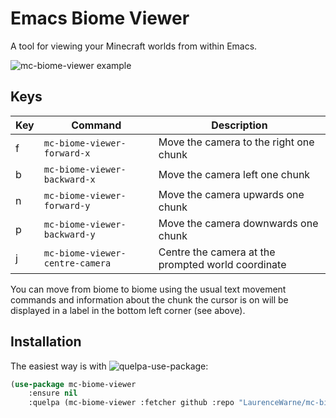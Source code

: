 # Emacs Biome Viewer

A tool for viewing your Minecraft worlds from within Emacs.

![mc-biome-viewer example](https://user-images.githubusercontent.com/17688577/76894381-f21ac080-6885-11ea-8268-0d4f4cd329df.png)

## Keys

| Key | Command                             | Description                                        |
|-----|-------------------------------------|----------------------------------------------------|
| f   | ```mc-biome-viewer-forward-x```     | Move the camera to the right one chunk             |
| b   | ```mc-biome-viewer-backward-x```    | Move the camera left one chunk                     |
| n   | ```mc-biome-viewer-forward-y```     | Move the camera upwards one chunk                  |
| p   | ```mc-biome-viewer-backward-y```    | Move the camera downwards one chunk                |
| j   | ```mc-biome-viewer-centre-camera``` | Centre the camera at the prompted world coordinate |

You can move from biome to biome using the usual text movement commands and information about the chunk the cursor is on will be displayed in a label in the bottom left corner (see above).

## Installation

The easiest way is with ![quelpa-use-package](https://github.com/quelpa/quelpa-use-package):

```lisp
(use-package mc-biome-viewer 
	:ensure nil
    :quelpa (mc-biome-viewer :fetcher github :repo "LaurenceWarne/mc-biome-viewer"))
```
